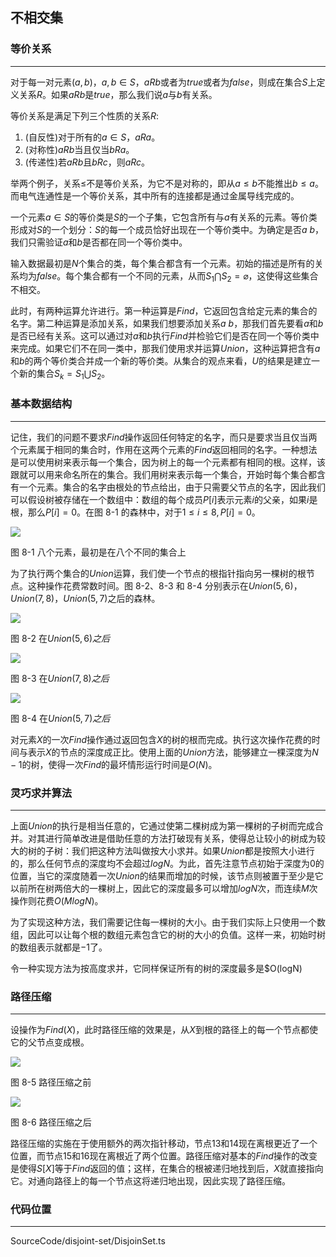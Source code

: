 <!-- @format -->

## 不相交集

### 等价关系

---

对于每一对元素$(a,b)$，$a,b \in S$，$aRb$或者为$true$或者为$false$，则成在集合$S$上定义关系$R$。如果$aRb$是$true$，那么我们说$a$与$b$有关系。

等价关系是满足下列三个性质的关系$R$:

1. (自反性)对于所有的$a \in S$，$aRa$。
2. (对称性)$aRb$当且仅当$bRa$。
3. (传递性)若$aRb$且$bRc$，则$aRc$。

举两个例子，关系$\leq$不是等价关系，为它不是对称的，即从$a \leq b$不能推出$b \leq a$。而电气连通性是一个等价关系，其中所有的连接都是通过金属导线完成的。

一个元素$a \in S$的等价类是$S$的一个子集，它包含所有与$a$有关系的元素。等价类形成对$S$的一个划分：$S$的每一个成员恰好出现在一个等价类中。为确定是否$a ~ b$，我们只需验证$a$和$b$是否都在同一个等价类中。

输入数据最初是$N$个集合的类，每个集合都含有一个元素。初始的描述是所有的关系均为$false$。每个集合都有一个不同的元素，从而$S_1 \bigcap S_2= \varnothing$，这使得这些集合不相交。

此时，有两种运算允许进行。第一种运算是$Find$，它返回包含给定元素的集合的名字。第二种运算是添加关系，如果我们想要添加关系$a ~ b$，那我们首先要看$a$和$b$是否已经有关系。这可以通过对$a$和$b$执行$Find$并检验它们是否在同一个等价类中来完成。如果它们不在同一类中，那我们使用求并运算$Union$，这种运算把含有$a$和$b$的两个等价类合并成一个新的等价类。从集合的观点来看，$U$的结果是建立一个新的集合$S_k=S_1 \bigcup S_2$。

### 基本数据结构

---

记住，我们的问题不要求$Find$操作返回任何特定的名字，而只是要求当且仅当两个元素属于相同的集合时，作用在这两个元素的$Find$返回相同的名字。一种想法是可以使用树来表示每一个集合，因为树上的每一个元素都有相同的根。这样，该跟就可以用来命名所在的集合。我们用树来表示每一个集合，开始时每个集合都含有一个元素。集合的名字由根处的节点给出，由于只需要父节点的名字，因此我们可以假设树被存储在一个数组中：数组的每个成员$P[i]$表示元素$i$的父亲，如果$i$是根，那么$P[i]=0$。在图 8-1 的森林中，对于$1 \leq i \leq 8,P[i]=0$。

<image src="../../Images/ch8/8-1.png"/>

图 8-1 八个元素，最初是在八个不同的集合上

为了执行两个集合的$Union$运算，我们使一个节点的根指针指向另一棵树的根节点。这种操作花费常数时间。图 8-2、8-3 和 8-4 分别表示在$Union(5,6)$，$Union(7,8)$，$Union(5,7)$之后的森林。

<image src="../../Images/ch8/8-2.png"/>

图 8-2 在$Union(5,6)之后$

<image src="../../Images/ch8/8-3.png"/>

图 8-3 在$Union(7,8)之后$

<image src="../../Images/ch8/8-4.png"/>

图 8-4 在$Union(5,7)之后$

对元素$X$的一次$Find$操作通过返回包含$X$的树的根而完成。执行这次操作花费的时间与表示$X$的节点的深度成正比。使用上面的$Union$方法，能够建立一棵深度为$N-1$的树，使得一次$Find$的最坏情形运行时间是$O(N)$。

### 灵巧求并算法

---

上面$Union$的执行是相当任意的，它通过使第二棵树成为第一棵树的子树而完成合并。对其进行简单改进是借助任意的方法打破现有关系，使得总让较小的树成为较大的树的子树：我们把这种方法叫做按大小求并。如果$Union$都是按照大小进行的，那么任何节点的深度均不会超过$logN$。为此，首先注意节点初始于深度为$0$的位置，当它的深度随着一次$Union$的结果而增加的时候，该节点则被置于至少是它以前所在树两倍大的一棵树上，因此它的深度最多可以增加$logN$次，而连续$M$次操作则花费$O(MlogN)$。

为了实现这种方法，我们需要记住每一棵树的大小。由于我们实际上只使用一个数组，因此可以让每个根的数组元素包含它的树的大小的负值。这样一来，初始时树的数组表示就都是$-1$了。

令一种实现方法为按高度求并，它同样保证所有的树的深度最多是\$O(logN)

### 路径压缩

---

设操作为$Find(X)$，此时路径压缩的效果是，从$X$到根的路径上的每一个节点都使它的父节点变成根。

<image src="../../Images/ch8/8-5.png"/>

图 8-5 路径压缩之前

<image src="../../Images/ch8/8-6.png"/>

图 8-6 路径压缩之后

路径压缩的实施在于使用额外的两次指针移动，节点$13$和$14$现在离根更近了一个位置，而节点$15$和$16$现在离根近了两个位置。路径压缩对基本的$Find$操作的改变是使得$S[X]$等于$Find$返回的值；这样，在集合的根被递归地找到后，$X$就直接指向它。对通向路径上的每一个节点这将递归地出现，因此实现了路径压缩。

### 代码位置

---

SourceCode/disjoint-set/DisjoinSet.ts
